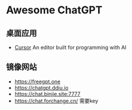 Awesome ChatGPT
===

## 桌面应用

- [Cursor](https://github.com/getcursor/cursor) An editor built for programming with AI

## 镜像网站

- https://freegpt.one
- https://chatgpt.ddiu.io
- https://chat.binjie.site:7777
- https://chat.forchange.cn/ 需要key
